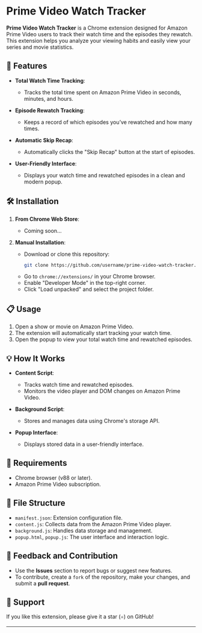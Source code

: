 # Prime Video Watch Tracker

**Prime Video Watch Tracker** is a Chrome extension designed for Amazon Prime Video users to track their watch time and the episodes they rewatch. This extension helps you analyze your viewing habits and easily view your series and movie statistics.

## 🚀 Features

- **Total Watch Time Tracking**:
  - Tracks the total time spent on Amazon Prime Video in seconds, minutes, and hours.

- **Episode Rewatch Tracking**:
  - Keeps a record of which episodes you’ve rewatched and how many times.

- **Automatic Skip Recap**:
  - Automatically clicks the "Skip Recap" button at the start of episodes.

- **User-Friendly Interface**:
  - Displays your watch time and rewatched episodes in a clean and modern popup.

## 🛠️ Installation

1. **From Chrome Web Store**:
   - Coming soon...

2. **Manual Installation**:
   - Download or clone this repository:
     ```bash
     git clone https://github.com/username/prime-video-watch-tracker.git
     ```
   - Go to `chrome://extensions/` in your Chrome browser.
   - Enable "Developer Mode" in the top-right corner.
   - Click "Load unpacked" and select the project folder.

## 📋 Usage

1. Open a show or movie on Amazon Prime Video.
2. The extension will automatically start tracking your watch time.
3. Open the popup to view your total watch time and rewatched episodes.

## 💡 How It Works

- **Content Script**:
  - Tracks watch time and rewatched episodes.
  - Monitors the video player and DOM changes on Amazon Prime Video.
  
- **Background Script**:
  - Stores and manages data using Chrome's storage API.
  
- **Popup Interface**:
  - Displays stored data in a user-friendly interface.

## 📌 Requirements

- Chrome browser (v88 or later).
- Amazon Prime Video subscription.

## 📂 File Structure

- `manifest.json`: Extension configuration file.
- `content.js`: Collects data from the Amazon Prime Video player.
- `background.js`: Handles data storage and management.
- `popup.html`, `popup.js`: The user interface and interaction logic.

## 📧 Feedback and Contribution

- Use the **Issues** section to report bugs or suggest new features.
- To contribute, create a `fork` of the repository, make your changes, and submit a **pull request**.

## 🌟 Support

If you like this extension, please give it a star (`⭐`) on GitHub!

---
